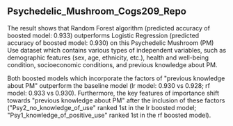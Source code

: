 ## Psychedelic_Mushroom_Cogs209_Repo
The result shows that Random Forest algorithm (predicted accuracy of boosted model: 0.933) outperforms Logistic Regression (predicted accuracy of boosted model: 0.930) on this Psychedelic Mushroom (PM) Use dataset which contains various types of independent variables, such as demographic features (sex, age, ethnicity, etc.), health and well-being condition, socioeconomic conditions, and previous knowledge about PM. 

Both boosted models which incorporate the factors of "previous knowledge about PM" outperform the baseline model (lr model: 0.930 vs 0.928; rf model: 0.933 vs 0.930). Furthermore, the key features of importance shift towards "previous knowledge about PM" after the inclusion of these factors ("Psy2_no_knowledge_of_use" ranked 1st in the lr boosted model; "Psy1_knowledge_of_positive_use" ranked 1st in the rf boosted model).
